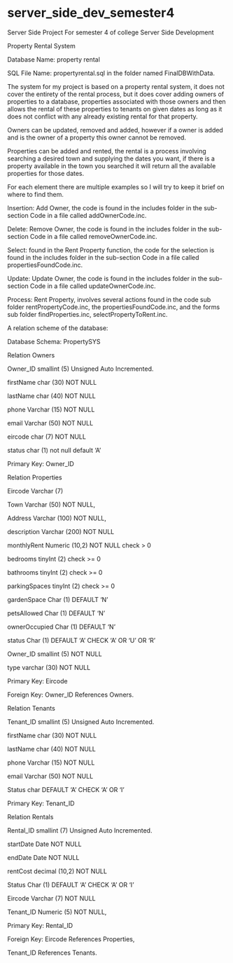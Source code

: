 # server_side_dev_semester4
Server Side Project For semester 4 of college
Server Side Development 

Property Rental System 


Database Name: property rental  

SQL File Name: propertyrental.sql in the folder named FinalDBWithData. 

 

 

The system for my project is based on a property rental system, it does not cover the entirety of the rental process, but it does cover adding owners of properties to a database, properties associated with those owners and then allows the rental of these properties to tenants on given dates as long as it does not conflict with any already existing rental for that property. 

Owners can be updated, removed and added, however if a owner is added and is the owner of a property this owner cannot be removed. 

Properties can be added and rented, the rental is a process involving searching a desired town and supplying the dates you want, if there is a property available in the town you searched it will return all the available properties for those dates. 

For each element there are multiple examples so I will try to keep it brief on where to find them. 

Insertion: Add Owner, the code is found in the includes folder in the sub-section Code in a file called addOwnerCode.inc. 


Delete: Remove Owner, the code is found in the includes folder in the sub-section Code in a file called removeOwnerCode.inc. 

Select: found in the Rent Property function, the code for the selection is found in the includes folder in the sub-section Code in a file called propertiesFoundCode.inc. 

Update: Update Owner, the code is found in the includes folder in the sub-section Code in a file called updateOwnerCode.inc. 

Process: Rent Property, involves several actions found in the code sub folder rentPropertyCode.inc, the propertiesFoundCode.inc, and the forms sub folder findProperties.inc, selectPropertyToRent.inc. 

A relation scheme of the database:

Database Schema: PropertySYS

 

Relation Owners  

Owner_ID smallint (5) Unsigned Auto Incremented. 

firstName char (30) NOT NULL 

lastName char (40) NOT NULL 

phone Varchar (15) NOT NULL 

email Varchar (50) NOT NULL 

eircode char (7) NOT NULL 

status char (1) not null default ‘A’ 

Primary Key: 	Owner_ID 

 

Relation Properties 

Eircode Varchar (7)  

Town Varchar (50) NOT NULL, 

Address Varchar (100) NOT NULL, 

description Varchar (200) NOT NULL 

monthlyRent Numeric (10,2) NOT NULL check > 0 

bedrooms tinyInt (2) check >= 0 

bathrooms tinyInt (2) check >= 0 

parkingSpaces tinyInt (2) check >= 0 

gardenSpace Char (1) DEFAULT ‘N’ 

petsAllowed Char (1) DEFAULT ‘N’ 

ownerOccupied Char (1) DEFAULT ‘N’ 

status Char (1) DEFAULT ‘A’ CHECK ‘A’ OR ‘U’ OR ‘R’ 

Owner_ID smallint (5) NOT NULL 

type varchar (30) NOT NULL 

Primary Key:	Eircode 

Foreign Key:	Owner_ID References Owners. 


Relation Tenants 

Tenant_ID smallint (5) Unsigned Auto Incremented. 

firstName char (30) NOT NULL 

lastName char (40) NOT NULL 

phone Varchar (15) NOT NULL 

email Varchar (50) NOT NULL 

Status char DEFAULT ‘A’ CHECK ‘A’ OR ‘I’ 

Primary Key: 	Tenant_ID 

 

Relation Rentals 

Rental_ID smallint (7) Unsigned Auto Incremented. 

startDate Date NOT NULL  

endDate Date NOT NULL 

rentCost decimal (10,2) NOT NULL 

Status Char (1) DEFAULT ‘A’ CHECK ‘A’ OR ‘I’  

Eircode Varchar (7) NOT NULL 

Tenant_ID Numeric (5) NOT NULL, 

Primary Key: 	Rental_ID 

Foreign Key:	Eircode References Properties, 

Tenant_ID References Tenants. 
